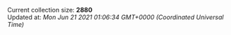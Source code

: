 Current collection size: **2880**  
Updated at: *Mon Jun 21 2021 01:06:34 GMT+0000 (Coordinated Universal Time)*